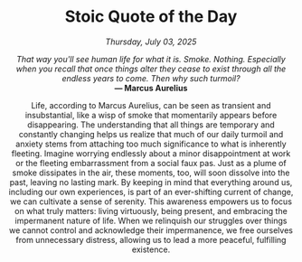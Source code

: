 <h1 align="center">Stoic Quote of the Day</h1>
<p align="center"><em><!--date-start-->Thursday, July 03, 2025<!--date-end--></em></p>
<p align="center">
    <em><!--START_SECTION:quote-text-->
That way you'll see human life for what it is. Smoke. Nothing. Especially when you recall that once things alter they cease to exist through all the endless years to come. Then why such turmoil?
<!--END_SECTION:quote-text--></em><br>
    <strong>— <!--START_SECTION:quote-author-->
Marcus Aurelius
<!--END_SECTION:quote-author--></strong>
</p>

<p align="center" style="max-width:600px;margin:0 auto;">
<!--START_SECTION:quote-interpretation-->
Life, according to Marcus Aurelius, can be seen as transient and insubstantial, like a wisp of smoke that momentarily appears before disappearing. The understanding that all things are temporary and constantly changing helps us realize that much of our daily turmoil and anxiety stems from attaching too much significance to what is inherently fleeting. Imagine worrying endlessly about a minor disappointment at work or the fleeting embarrassment from a social faux pas. Just as a plume of smoke dissipates in the air, these moments, too, will soon dissolve into the past, leaving no lasting mark. By keeping in mind that everything around us, including our own experiences, is part of an ever-shifting current of change, we can cultivate a sense of serenity. This awareness empowers us to focus on what truly matters: living virtuously, being present, and embracing the impermanent nature of life. When we relinquish our struggles over things we cannot control and acknowledge their impermanence, we free ourselves from unnecessary distress, allowing us to lead a more peaceful, fulfilling existence.
<!--END_SECTION:quote-interpretation-->
</p>
